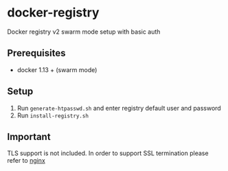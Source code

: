 # docker-registry
Docker registry v2 swarm mode setup with basic auth

## Prerequisites 

* docker 1.13 + (swarm mode)

## Setup

1. Run ``generate-htpasswd.sh`` and enter registry default user and password
3. Run ``install-registry.sh``

## Important

TLS support is not included. In order to support SSL termination please refer to [nginx](https://github.com/nohaapav/docker-nginx) 

